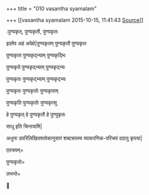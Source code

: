 +++
title = "010 vasantha syamalam"

+++
[[vasantha syamalam	2015-10-15, 11:41:43 [Source](https://groups.google.com/g/samskrita/c/scSt1FgzQq0)]]



.पुण्यकृत्, पुण्यकृतौ, पुण्यकृतः  

इदमेव अहं अपेक्षे\|पुण्यकृतम् पुण्यकृतौ पुण्यकृतः

पुण्यकृता पुण्यकृद्भ्याम् पुण्यकृद्भिः

पुण्यकृते पुण्यकृद्भ्याम् पुण्यकृद्भ्यः

पुण्यकृतः पुण्यकृद्भ्याम् पुण्यकृद्भ्यः

पुण्यकृतः पुण्यकृतोः पुण्यकृताम्

पुण्यकृति पुण्यकृतोः पुण्यकृत्सु

हे पुण्यकृत् हे पुण्यकृतौ हे पुण्युकृतः

साधु इति चिन्तयामि\|

  

अधुना उपरिलिखितश्लोकानुसारं शब्दत्रयस्य व्याकरणिक-परिचयं ददातु कृपया\|

एतत्रयम्=

पुण्यकृतो=

लभन्ते=



